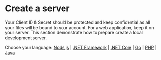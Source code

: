 # Create a server

Your Client ID & Secret should be protected and keep confidential as all your files will be bound to your account. For a web application, keep it on your server. This section demonstrate how to prepare create a local development server.

Choose your language: [Node.js](environment/setup/nodejs_2legged) | [.NET Framework](environment/setup/net_2legged) | [.NET Core](environment/setup/netcore_2legged) | [Go](environment/setup/go) | [PHP](environment/setup/php) | [Java](environment/setup/java) 

